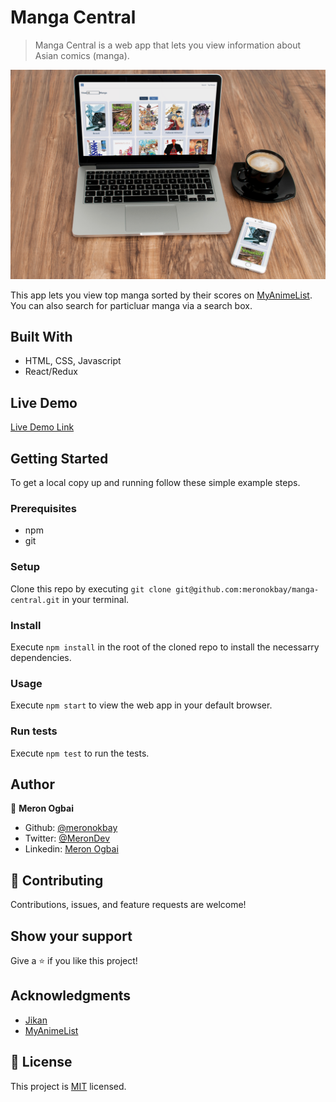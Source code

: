 # Manga Central

> Manga Central is a web  app that lets you view information about Asian comics (manga).

![screenshot](./public/app_screenshot.jpg)

This app lets you view top manga sorted by their scores on [MyAnimeList](https://myanimelist.net/). You can also search for particluar manga via a search box.

## Built With

- HTML, CSS, Javascript
- React/Redux

## Live Demo

[Live Demo Link](https://manga-central.netlify.app/)

## Getting Started

To get a local copy up and running follow these simple example steps.

### Prerequisites

- npm
- git

### Setup

Clone this repo by executing `
git clone git@github.com:meronokbay/manga-central.git
` in your terminal.

### Install
Execute `npm install` in the root of the cloned repo to install the necessarry dependencies.

### Usage

Execute `npm start` to view the web app in your default browser.

### Run tests

Execute `npm test` to run the tests.

## Author

👤 **Meron Ogbai**

- Github: [@meronokbay](https://github.com/meronokbay)
- Twitter: [@MeronDev](https://twitter.com/MeronDev)
- Linkedin: [Meron Ogbai](https://linkedin.com/in/meron-ogbai/)

## 🤝 Contributing

Contributions, issues, and feature requests are welcome!

## Show your support

Give a ⭐️ if you like this project!

## Acknowledgments

- [Jikan](https://jikan.moe/)
- [MyAnimeList](https://myanimelist.net/)

## 📝 License

This project is [MIT](./LICENSE) licensed.
